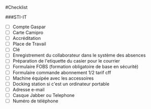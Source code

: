 #Checklist  

###STI-IT 

- [ ] Compte Gaspar  
- [ ] Carte Camipro
- [ ] Accréditation  
- [ ] Place de Travail  
- [ ] Clé  
- [ ] Enregistrement du collaborateur dans le système des absences
- [ ] Préparation de l'etiquette du casier pour le courrier
- [ ] Formulaire FOBS (formation obligatoire de base en sécurité)
- [ ] Formulaire commande abonnement 1/2 tarif cff
- [ ] Machine équipée avec les accessoires 
- [ ] Docking station si c'est un ordinateur portable
- [ ] Adresse e-mail  
- [ ] Casque Jabber ou Telephone
- [ ] Numéro de téléphone

